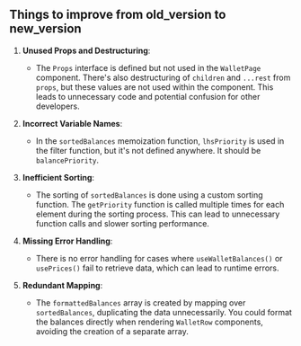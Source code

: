 ## Things to improve from old_version to new_version

1. **Unused Props and Destructuring**:
   - The `Props` interface is defined but not used in the `WalletPage` component. There's also destructuring of `children` and `...rest` from `props`, but these values are not used within the component. This leads to unnecessary code and potential confusion for other developers.

2. **Incorrect Variable Names**:
   - In the `sortedBalances` memoization function, `lhsPriority` is used in the filter function, but it's not defined anywhere. It should be `balancePriority`.

3. **Inefficient Sorting**:
   - The sorting of `sortedBalances` is done using a custom sorting function. The `getPriority` function is called multiple times for each element during the sorting process. This can lead to unnecessary function calls and slower sorting performance.

4. **Missing Error Handling**:
   - There is no error handling for cases where `useWalletBalances()` or `usePrices()` fail to retrieve data, which can lead to runtime errors.

5. **Redundant Mapping**:
   - The `formattedBalances` array is created by mapping over `sortedBalances`, duplicating the data unnecessarily. You could format the balances directly when rendering `WalletRow` components, avoiding the creation of a separate array.